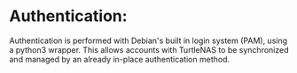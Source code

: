 # Authentication:

Authentication is performed with Debian's built in login system (PAM), using a python3 wrapper. This allows accounts with TurtleNAS to be synchronized and managed by an already in-place authentication method.
